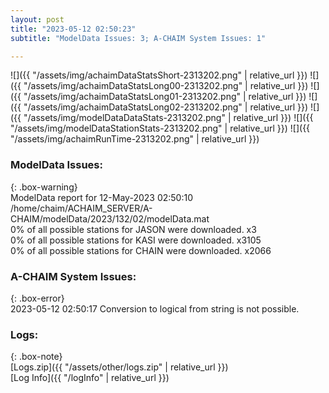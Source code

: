 ```yaml
---
layout: post
title: "2023-05-12 02:50:23"
subtitle: "ModelData Issues: 3; A-CHAIM System Issues: 1"

---
```


![]({{ "/assets/img/achaimDataStatsShort-2313202.png" | relative_url }})
![]({{ "/assets/img/achaimDataStatsLong00-2313202.png" | relative_url }})
![]({{ "/assets/img/achaimDataStatsLong01-2313202.png" | relative_url }})
![]({{ "/assets/img/achaimDataStatsLong02-2313202.png" | relative_url }})
![]({{ "/assets/img/modelDataDataStats-2313202.png" | relative_url }})
![]({{ "/assets/img/modelDataStationStats-2313202.png" | relative_url }})
![]({{ "/assets/img/achaimRunTime-2313202.png" | relative_url }})


### ModelData Issues:  
  
{: .box-warning}  
 ModelData report for 12-May-2023 02:50:10   
 /home/chaim/ACHAIM_SERVER/A-CHAIM/modelData/2023/132/02/modelData.mat   
 0% of all possible stations for JASON were downloaded. x3   
 0% of all possible stations for KASI were downloaded. x3105   
 0% of all possible stations for CHAIN were downloaded. x2066   
  
### A-CHAIM System Issues:  
  
{: .box-error}  
2023-05-12 02:50:17 Conversion to logical from string is not possible.  

### Logs:  
  
{: .box-note}  
[Logs.zip]({{ "/assets/other/logs.zip" | relative_url }})  
[Log Info]({{ "/logInfo" | relative_url }})  
